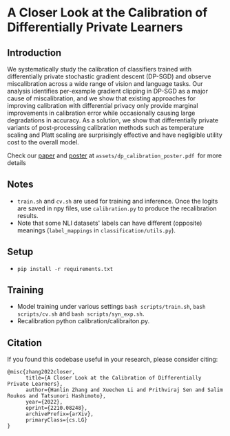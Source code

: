 # A Closer Look at the Calibration of Differentially Private Learners

## Introduction
We systematically study the calibration of classifiers trained with differentially private stochastic gradient descent (DP-SGD) and observe miscalibration across a wide range of vision and language tasks. Our analysis identifies per-example gradient clipping in DP-SGD as a major cause of miscalibration, and we show that existing approaches for improving calibration with differential privacy only provide marginal improvements in calibration error while occasionally causing large degradations in accuracy. As a solution, we show that differentially private variants of post-processing calibration methods such as temperature scaling and Platt scaling are surprisingly effective and have negligible utility cost to the overall model.

Check our [paper](https://arxiv.org/abs/2210.08248) and [poster](https://github.com/hlzhang109/dp-calibration/blob/main/assets/dp_calibration_poster.pdf) at `assets/dp_calibration_poster.pdf `for more details

## Notes
- `train.sh` and `cv.sh` are used for training and inference. Once the logits are saved in npy files, use `calibration.py` to produce the recalibration results.
- Note that some NLI datasets' labels can have different (opposite) meanings (`label_mappings` in `classification/utils.py`). 

## Setup
- `pip install -r requirements.txt`

## Training
- Model training under various settings `bash scripts/train.sh`, `bash scripts/cv.sh` and `bash scripts/syn_exp.sh`.
- Recalibration python calibration/calibraiton.py.

## Citation

If you found this codebase useful in your research, please consider citing:

```
@misc{zhang2022closer,
      title={A Closer Look at the Calibration of Differentially Private Learners}, 
      author={Hanlin Zhang and Xuechen Li and Prithviraj Sen and Salim Roukos and Tatsunori Hashimoto},
      year={2022},
      eprint={2210.08248},
      archivePrefix={arXiv},
      primaryClass={cs.LG}
}
```

